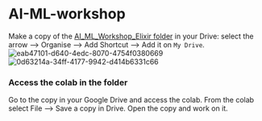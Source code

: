 # AI-ML-workshop

Make a copy of the [AI_ML_Workshop_Elixir folder](https://drive.google.com/drive/folders/13ZRGq2kEod0W8zYV3njIJFoHcUCZwrRG?usp=sharing) in your Drive: select the arrow --> Organise --> Add Shortcut --> Add it on `My Drive`. 
![eab47101-d640-4edc-8070-4754f0380669](https://github.com/user-attachments/assets/8811d338-547a-4ad7-b380-b4b2f52371ce)
![0d63214a-34ff-4177-9942-d414b6331c66](https://github.com/user-attachments/assets/8c93d417-2b08-4417-bb50-3c1af52630a4)



### Access the colab in the folder
Go to the copy in your Google Drive and access the colab. 
From the colab select File --> Save a copy in Drive. Open the copy and work on it.

